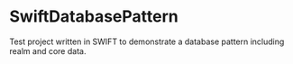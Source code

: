 # SwiftDatabasePattern

Test project written in SWIFT to demonstrate a database pattern including realm and core data. 
